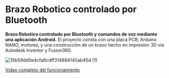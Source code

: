 # Brazo Robotico controlado por Bluetooth 

**Brazo Robotico controlado por Bluetooth y comandos de voz mediante una aplicación Android.** El proyecto consta con una placa PCB, Arduino NANO, motores, y una construcción de un brazo hecho en impresión 3D via Autodesk Inventor y Fusion360.

![15b59dd0e4cfa8cdff314884140ab45d (1)](https://github.com/njoaco/BrazoRobotico-Arduino/assets/162630044/7a529766-bea3-43bc-89ae-36eb90b50911)

[Video completo del funcionamiento](https://www.youtube.com/shorts/QfQL-Vt9-fI)
